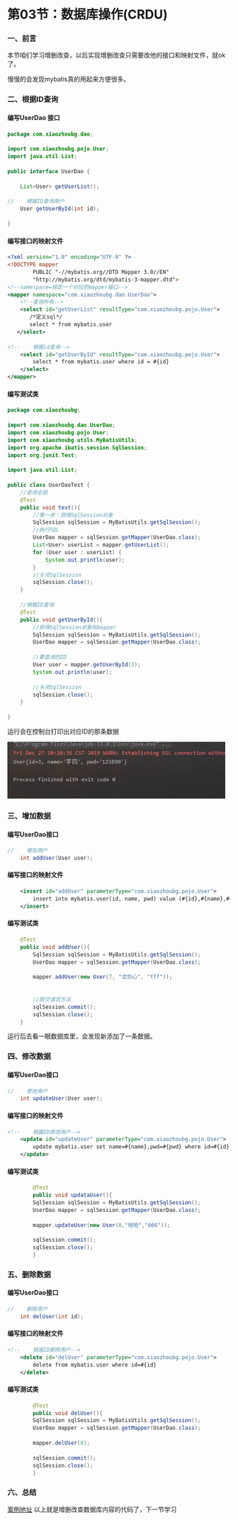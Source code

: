 # 第03节：数据库操作(CRDU)

### 一、前言

本节咱们学习增删改查，以后实现增删改查只需要改他的接口和映射文件，就ok了。

慢慢的会发现mybatis真的用起来方便很多。

### 二、根据ID查询

#### 编写UserDao 接口

``` java
package com.xiaozhoubg.dao;

import com.xiaozhoubg.pojo.User;
import java.util.List;

public interface UserDao {

    List<User> getUserList();

//    根据ID查询用户
    User getUserById(int id);

}
```

#### 编写接口的映射文件

``` xml
<?xml version="1.0" encoding="UTF-8" ?>
<!DOCTYPE mapper
        PUBLIC "-//mybatis.org//DTD Mapper 3.0//EN"
        "http://mybatis.org/dtd/mybatis-3-mapper.dtd">
<!--namespace=绑定一个对应的mapper接口-->
<mapper namespace="com.xiaozhoubg.dao.UserDao">
    <!--查询所有-->
    <select id="getUserList" resultType="com.xiaozhoubg.pojo.User">
       /*定义sql*/
       select * from mybatis.user
   </select>

<!--    根据id查询-->
    <select id="getUserById" resultType="com.xiaozhoubg.pojo.User">
        select * from mybatis.user where id = #{id}
    </select>
</mapper>
```

#### 编写测试类

``` java
package com.xiaozhoubg;

import com.xiaozhoubg.dao.UserDao;
import com.xiaozhoubg.pojo.User;
import com.xiaozhoubg.utils.MyBatisUtils;
import org.apache.ibatis.session.SqlSession;
import org.junit.Test;

import java.util.List;

public class UserDaoTest {
    //查询全部
    @Test
    public void test(){
        //第一步：获得SqlSession对象
        SqlSession sqlSession = MyBatisUtils.getSqlSession();
        //执行SQL
        UserDao mapper = sqlSession.getMapper(UserDao.class);
        List<User> userList = mapper.getUserList();
        for (User user : userList) {
            System.out.println(user);
        }
        //关闭SqlSession
        sqlSession.close();
    }

    //根据ID查询
    @Test
    public void getUserById(){
        //获得SqlSession对象和mapper
        SqlSession sqlSession = MyBatisUtils.getSqlSession();
        UserDao mapper = sqlSession.getMapper(UserDao.class);

        //要查询的ID
        User user = mapper.getUserById(3);
        System.out.println(user);

        //关闭SqlSession
        sqlSession.close();
    }

}

```

运行会在控制台打印出对应ID的那条数据

![yx](..\images/1502_jg1.png)

### 三、增加数据

#### 编写UserDao接口

``` java
//    增加用户
    int addUser(User user);
```

#### 编写接口的映射文件

``` xml
    <insert id="addUser" parameterType="com.xiaozhoubg.pojo.User">
        insert into mybatis.user(id, name, pwd) value (#{id},#{name},#{pwd});
    </insert>
```

#### 编写测试类

``` java
    @Test
    public void addUser(){
        SqlSession sqlSession = MyBatisUtils.getSqlSession();
        UserDao mapper = sqlSession.getMapper(UserDao.class);

        mapper.addUser(new User(7, "沈剑心", "fff"));


        //提交请求方法
        sqlSession.commit();
        sqlSession.close();
    }
```

运行后去看一眼数据库里，会发现新添加了一条数据。

### 四、修改数据

#### 编写UserDao接口

``` java
//    修改用户
    int updateUser(User user);
```

#### 编写接口的映射文件

``` xml
<!--    根据ID修改用户-->
    <update id="updateUser" parameterType="com.xiaozhoubg.pojo.User">
        update mybatis.user set name=#{name},pwd=#{pwd} where id=#{id}
    </update>
```

#### 编写测试类

``` java
        @Test
        public void updataUser(){
        SqlSession sqlSession = MyBatisUtils.getSqlSession();
        UserDao mapper = sqlSession.getMapper(UserDao.class);

        mapper.updateUser(new User(8,"哈哈","666"));

        sqlSession.commit();
        sqlSession.close();
        }


```

### 五、删除数据

#### 编写UserDao接口

``` java
//    删除用户
    int delUser(int id);
```

#### 编写接口的映射文件

``` xml
<!--    根据ID删除用户-->
    <delete id="delUser" parameterType="com.xiaozhoubg.pojo.User">
        delete from mybatis.user where id=#{id}
    </delete>

```

#### 编写测试类

``` java
        @Test
        public void delUser(){
        SqlSession sqlSession = MyBatisUtils.getSqlSession();
        UserDao mapper = sqlSession.getMapper(UserDao.class);

        mapper.delUser(8);

        sqlSession.commit();
        sqlSession.close();
        }

```

### 六、总结

[案例地址](https://github.com/xiaozhoulee/java-examples/tree/master/15-mybatis/第03节%EF%BC%9A数据库操作(CRDU)/untitled1)
以上就是增删改查数据库内容的代码了，下一节学习